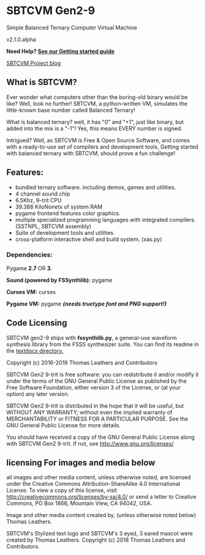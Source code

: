 # SBTCVM Gen2-9
Simple Balanced Ternary Computer Virtual Machine     
     
v2.1.0.alpha    

**Need Help? [See our Getting started guide](/guide.md)**

[SBTCVM Project blog](https://sbtcvm.blogspot.com/)


## What is SBTCVM?

Ever wonder what computers other than the boring-old binary would be like? Well, look no further!
SBTCVM, a python-written VM, simulates the little-known base number called Balanced Ternary!

What is balanced ternary? well, it has "0" and "+1", just like binary, 
but added into the mix is a "-1"! Yes, this means EVERY number is signed. 

Intrigued? Well, as
SBTCVM is Free & Open Source Software, and comes with a ready-to-use
set of compilers and development tools, Getting started with balanced 
ternary with SBTCVM, should prove a fun challenge!

## Features:
- bundled ternary software. including demos, games and utilities.
- 4 channel sound chip
- 6.5Khz, 9-trit CPU
- 39.388 KiloNonets of system RAM
- pygame frontend features color graphics.
- multiple specialized programming languages with integrated compilers. (SSTNPL, SBTCVM assembly)
- Suite of development tools and utilities.
- cross-platform interactive shell and build system. (xas.py)
     





### Dependencies:
Pygame __2.7__ OR __3__.

**Sound (powered by FSSynthlib):** pygame

**Curses VM:** curses

**Pygame VM:** pygame _**(needs truetype font and PNG support!)**_

## Code Licensing

SBTCVM gen2-9 ships with **fssynthlib.py**, a general-use waveform synthesis library from
the FSSS synthesizer suite. You can find its readme in the [textdocs directory.](/textdocs/fssynthlib_README.md)
     
Copyright (c) 2016-2019 Thomas Leathers and Contributors 


  SBTCVM Gen2 9-trit is free software: you can redistribute it and/or modify
  it under the terms of the GNU General Public License as published by
  the Free Software Foundation, either version 3 of the License, or
  (at your option) any later version.
  
  SBTCVM Gen2 9-trit is distributed in the hope that it will be useful,
  but WITHOUT ANY WARRANTY; without even the implied warranty of
  MERCHANTABILITY or FITNESS FOR A PARTICULAR PURPOSE. See the
  GNU General Public License for more details.
 
  You should have received a copy of the GNU General Public License
  along with SBTCVM Gen2 9-trit. If not, see <http://www.gnu.org/licenses/>

## licensing For images and media below

all images and other media content, unless otherwise noted,
are licensed under the Creative Commons Attribution-ShareAlike 4.0
International License. To view a copy of this license, visit
http://creativecommons.org/licenses/by-sa/4.0/ or send a letter to
Creative Commons, PO Box 1866, Mountain View, CA 94042, USA.

Image and other media content created by, (unless otherwise noted below) Thomas Leathers.

SBTCVM's Stylized text logo and SBTCVM's 3 eyed, 3 eared mascot were created by Thomas Leathers.
Copyright (c) 2018 Thomas Leathers and Contributors.
